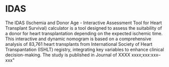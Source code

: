 # IDAS
The IDAS (Ischemia and Donor Age - Interactive Assessment Tool for Heart Transplant Survival) calculator is a tool designed to assess the suitability of a donor for heart transplantation depending on the expected ischemic time. This interactive and dynamic nomogram is based on a comprehensive analysis of 83,761 heart transplants from International Society of Heart Transpantation (ISHLT) registry, integrating key variables to enhance clinical decision-making. The study is published in Journal of XXXX xxxx;xxx:xxx–xxx"
